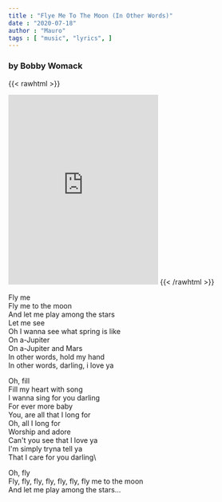 ```yaml
---
title : "Flye Me To The Moon (In Other Words)"
date : "2020-07-18"
author : "Mauro"
tags : [ "music", "lyrics", ]
---
```


### by Bobby Womack

{{< rawhtml >}}
<iframe src="https://open.spotify.com/embed/track/5dPEN5o9yJSG7sa4J6qvc6" width="300" height="380" frameborder="0" allowtransparency="true" allow="encrypted-media"></iframe>
{{< /rawhtml >}}

Fly me\
Fly me to the moon\
And let me play among the stars\
Let me see\
Oh I wanna see what spring is like\
On a-Jupiter\
On a-Jupiter and Mars\
In other words, hold my hand\
In other words, darling, i love ya

Oh, fill\
Fill my heart with song\
I wanna sing for you darling\
For ever more baby\
You, are all that I long for\
Oh, all I long for\
Worship and adore\
Can't you see that I love ya\
I'm simply tryna tell ya\
That I care for you darling\

Oh, fly\
Fly, fly, fly, fly, fly, fly, fly me to the moon\
And let me play among the stars...